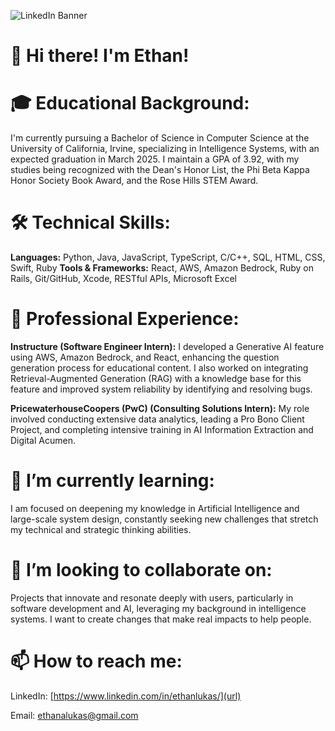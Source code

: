![LinkedIn Banner](https://github.com/user-attachments/assets/1ae8c383-b05b-40a3-ae93-4f522691f8aa)

# 👋 Hi there! I'm Ethan!

# 🎓 Educational Background:
I'm currently pursuing a Bachelor of Science in Computer Science at the University of California, Irvine, specializing in Intelligence Systems, with an expected graduation in March 2025. I maintain a GPA of 3.92, with my studies being recognized with the Dean's Honor List, the Phi Beta Kappa Honor Society Book Award, and the Rose Hills STEM Award.

# 🛠 Technical Skills:
**Languages:** Python, Java, JavaScript, TypeScript, C/C++, SQL, HTML, CSS, Swift, Ruby
**Tools & Frameworks:** React, AWS, Amazon Bedrock, Ruby on Rails, Git/GitHub, Xcode, RESTful APIs, Microsoft Excel

# 💼 Professional Experience:
**Instructure (Software Engineer Intern):** I developed a Generative AI feature using AWS, Amazon Bedrock, and React, enhancing the question generation process for educational content. I also worked on integrating Retrieval-Augmented Generation (RAG) with a knowledge base for this feature and improved system reliability by identifying and resolving bugs.

**PricewaterhouseCoopers (PwC) (Consulting Solutions Intern):** My role involved conducting extensive data analytics, leading a Pro Bono Client Project, and completing intensive training in AI Information Extraction and Digital Acumen.

# 🌱 I’m currently learning:
I am focused on deepening my knowledge in Artificial Intelligence and large-scale system design, constantly seeking new challenges that stretch my technical and strategic thinking abilities.

# 👯 I’m looking to collaborate on:
Projects that innovate and resonate deeply with users, particularly in software development and AI, leveraging my background in intelligence systems. I want to create changes that make real impacts to help people.

# 📫 How to reach me:
LinkedIn: [https://www.linkedin.com/in/ethanlukas/](url)

Email: [ethanalukas@gmail.com](url)
